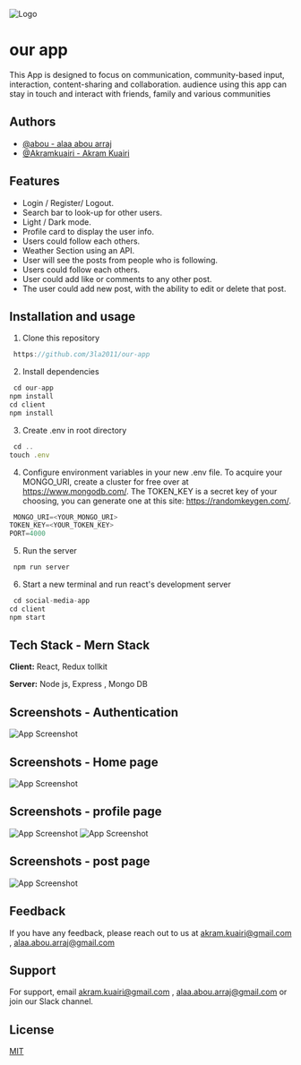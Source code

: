 ![Logo](https://cdn.landly.page/uploaded/45794d75-e02d-49fe-81df-7703c5da3214.jpg)

# our app

This App is designed to focus on communication, community-based input, interaction, content-sharing and collaboration. audience using this app can stay in touch and interact with friends, family and various communities

## Authors

- [@abou - alaa abou arraj](https://github.com/3la2011)
- [@Akramkuairi - Akram Kuairi](https://github.com/Akramkuairi)

## Features

- Login / Register/ Logout.
- Search bar to look-up for other users.
- Light / Dark mode.
- Profile card to display the user info.
- Users could follow each others.
- Weather Section using an API.
- User will see the posts from people who is following.
- Users could follow each others.
- User could add like or comments to any other post.
- The user could add new post, with the ability to edit or delete that post.

## Installation and usage

1. Clone this repository

```javascript
 https://github.com/3la2011/our-app

```

2. Install dependencies

```javascript
 cd our-app
npm install
cd client
npm install

```

3. Create .env in root directory

```javascript
 cd ..
touch .env

```

4. Configure environment variables in your new .env file. To acquire your MONGO_URI, create a cluster for free over at https://www.mongodb.com/. The TOKEN_KEY is a secret key of your choosing, you can generate one at this site: https://randomkeygen.com/.

```javascript
 MONGO_URI=<YOUR_MONGO_URI>
TOKEN_KEY=<YOUR_TOKEN_KEY>
PORT=4000

```

5. Run the server

```javascript
 npm run server

```

6. Start a new terminal and run react's development server

```javascript
 cd social-media-app
cd client
npm start

```

## Tech Stack - Mern Stack

**Client:** React, Redux tollkit

**Server:** Node js, Express , Mongo DB

## Screenshots - Authentication

![App Screenshot](https://github.com/3la2011/our-app/blob/master/client/src/imgs/AuthPage.gif)

## Screenshots - Home page

![App Screenshot](https://github.com/3la2011/our-app/blob/master/client/src/imgs/HomePage.png)

## Screenshots - profile page

![App Screenshot](https://github.com/3la2011/our-app/blob/master/client/src/imgs/ProfilePage.png)
![App Screenshot](https://github.com/3la2011/our-app/blob/master/client/src/imgs/FriendProfilePage.png)

## Screenshots - post page

![App Screenshot](https://github.com/3la2011/our-app/blob/master/client/src/imgs/PostPage.png)

## Feedback

If you have any feedback, please reach out to us at akram.kuairi@gmail.com , alaa.abou.arraj@gmail.com

## Support

For support, email akram.kuairi@gmail.com , alaa.abou.arraj@gmail.com or join our Slack channel.

## License

[MIT](https://choosealicense.com/licenses/mit/)

